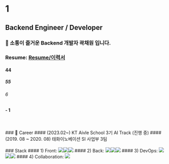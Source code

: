 # 1
## Backend Engineer / Developer
### 👋 소통이 즐거운 Backend 개발자 곽채원 입니다.
### Resume: [Resume/이력서](https://little-bit-cf9.notion.site/56b5bbf4385a4872b54700763239187a)
#### 44
##### 55
###### 6
#### - 1
<br/>
<br/>
### 🏢 Career
#### (2023.02~) KT Aivle School 3기 AI Track (진행 중)
#### (2019. 08 ~ 2020. 08) 태화이노베이션 SI 사업부 3팀
<br/>
<br/>
### Stack
#### 1) Front: <img src="https://img.shields.io/badge/html5-E34F26?style=for-the-badge&logo=html5&logoColor=white"><img src="https://img.shields.io/badge/css-1572B6?style=for-the-badge&logo=css3&logoColor=white"><img src="https://img.shields.io/badge/javascript-F7DF1E?style=for-the-badge&logo=javascript&logoColor=black">
#### 2) Back: <img src="https://img.shields.io/badge/python-3776AB?style=for-the-badge&logo=python&logoColor=white"><img src="https://img.shields.io/badge/java-007396?style=for-the-badge&logo=java&logoColor=white"><img src="https://img.shields.io/badge/django-092E20?style=for-the-badge&logo=django&logoColor=white">
#### 3) DevOps: <img src="https://img.shields.io/badge/mysql-4479A1?style=for-the-badge&logo=mysql&logoColor=white"><img src="https://img.shields.io/badge/oracle-F80000?style=for-the-badge&logo=oracle&logoColor=white"><img src="https://img.shields.io/badge/amazonaws-232F3E?style=for-the-badge&logo=amazonaws&logoColor=white">
#### 4) Collaboration: <img src="https://img.shields.io/badge/git-F05032?style=for-the-badge&logo=git&logoColor=white">


<!--
**kwakchaewon/kwakchaewon** is a ✨ _special_ ✨ repository because its `README.md` (this file) appears on your GitHub profile.

Here are some ideas to get you started:

- 🔭 I’m currently working on ...
- 🌱 I’m currently learning ...
- 👯 I’m looking to collaborate on ...
- 🤔 I’m looking for help with ...
- 💬 Ask me about ...
- 📫 How to reach me: ...
- 😄 Pronouns: ...
- ⚡ Fun fact: ...
-->
